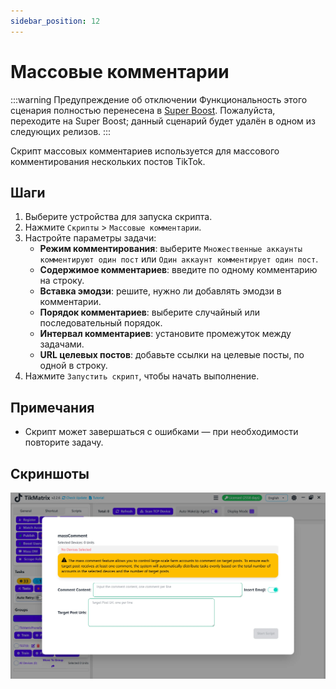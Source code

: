 ```yaml
---
sidebar_position: 12
---
```


# Массовые комментарии

:::warning Предупреждение об отключении
Функциональность этого сценария полностью перенесена в [Super Boost](./14.super-boost.md). Пожалуйста, переходите на Super Boost; данный сценарий будет удалён в одном из следующих релизов.
:::

Скрипт массовых комментариев используется для массового комментирования нескольких постов TikTok.

## Шаги

1. Выберите устройства для запуска скрипта.
2. Нажмите `Скрипты` > `Массовые комментарии`.
3. Настройте параметры задачи:
    - **Режим комментирования**: выберите `Множественные аккаунты комментируют один пост` или `Один аккаунт комментирует один пост`.
    - **Содержимое комментариев**: введите по одному комментарию на строку.
    - **Вставка эмодзи**: решите, нужно ли добавлять эмодзи в комментарии.
    - **Порядок комментариев**: выберите случайный или последовательный порядок.
    - **Интервал комментариев**: установите промежуток между задачами.
    - **URL целевых постов**: добавьте ссылки на целевые посты, по одной в строку.
4. Нажмите `Запустить скрипт`, чтобы начать выполнение.

## Примечания

- Скрипт может завершаться с ошибками — при необходимости повторите задачу.

## Скриншоты

![Массовые комментарии](../img/mass-comment.webp)
